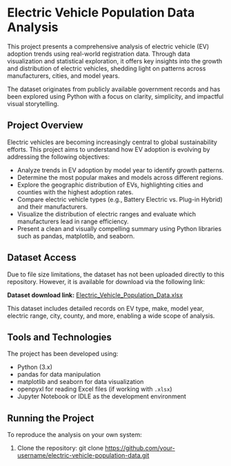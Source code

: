 # Electric Vehicle Population Data Analysis

This project presents a comprehensive analysis of electric vehicle (EV) adoption trends using real-world registration data. Through data visualization and statistical exploration, it offers key insights into the growth and distribution of electric vehicles, shedding light on patterns across manufacturers, cities, and model years.

The dataset originates from publicly available government records and has been explored using Python with a focus on clarity, simplicity, and impactful visual storytelling.

## Project Overview

Electric vehicles are becoming increasingly central to global sustainability efforts. This project aims to understand how EV adoption is evolving by addressing the following objectives:

- Analyze trends in EV adoption by model year to identify growth patterns.
- Determine the most popular makes and models across different regions.
- Explore the geographic distribution of EVs, highlighting cities and counties with the highest adoption rates.
- Compare electric vehicle types (e.g., Battery Electric vs. Plug-in Hybrid) and their manufacturers.
- Visualize the distribution of electric ranges and evaluate which manufacturers lead in range efficiency.
- Present a clean and visually compelling summary using Python libraries such as pandas, matplotlib, and seaborn.

## Dataset Access

Due to file size limitations, the dataset has not been uploaded directly to this repository. However, it is available for download via the following link:

**Dataset download link:** [Electric_Vehicle_Population_Data.xlsx](https://drive.google.com/your-dataset-link-here)

This dataset includes detailed records on EV type, make, model year, electric range, city, county, and more, enabling a wide scope of analysis.

## Tools and Technologies

The project has been developed using:

- Python (3.x)
- pandas for data manipulation
- matplotlib and seaborn for data visualization
- openpyxl for reading Excel files (if working with `.xlsx`)
- Jupyter Notebook or IDLE as the development environment

## Running the Project

To reproduce the analysis on your own system:

1. Clone the repository:
   git clone https://github.com/your-username/electric-vehicle-population-data.git

